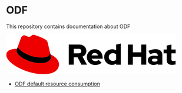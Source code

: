 # ODF

This repository contains documentation about ODF

![Red Hat logo](./resources/images/redhat.png)

- [ODF default resource consumption](./resources/content/odf-default-resource-consumption.md)

